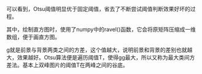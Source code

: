 可以看到，Otsu阈值明显优于固定阈值，省去了不断尝试阈值判断效果好坏的过程。

其中，绘制直方图时，使用了numpy中的ravel()函数，它会将原矩阵压缩成一维数组，便于画直方图。


g就是前景与背景两类之间的方差，这个值越大，说明前景和背景的差别也就越大，效果越好。Otsu算法便是遍历阈值T，使得gg最大，所以又称为最大类间方差法。基本上双峰图片的阈值T在两峰之间的谷底。